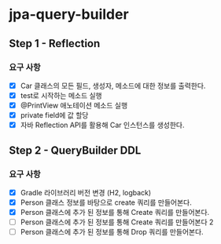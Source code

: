 # jpa-query-builder

## Step 1 - Reflection
### 요구 사항
+ [x] Car 클래스의 모든 필드, 생성자, 메소드에 대한 정보를 출력한다.
+ [x] test로 시작하는 메소드 실행
+ [x] @PrintView 애노테이션 메소드 실행
+ [x] private field에 값 할당
+ [x] 자바 Reflection API를 활용해 Car 인스턴스를 생성한다.

## Step 2 - QueryBuilder DDL
### 요구 사항
+ [x] Gradle 라이브러리 버전 변경 (H2, logback)
+ [x] Person 클래스 정보를 바탕으로 create 쿼리를 만들어본다.
+ [x] Person 클래스에 추가 된 정보를 통해 Create 쿼리를 만들어본다.
+ [ ] Person 클래스에 추가 된 정보를 통해 Create 쿼리를 만들어본다 2
+ [ ] Person 클래스에 추가 된 정보를 통해 Drop 쿼리를 만들어본다.